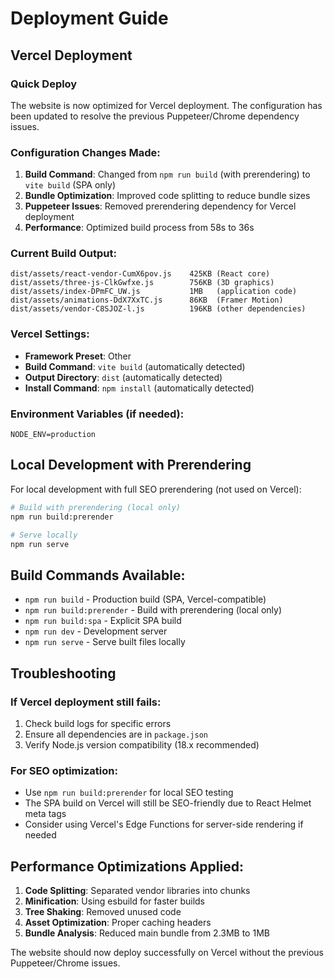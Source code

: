 # Deployment Guide

## Vercel Deployment

### Quick Deploy
The website is now optimized for Vercel deployment. The configuration has been updated to resolve the previous Puppeteer/Chrome dependency issues.

### Configuration Changes Made:
1. **Build Command**: Changed from `npm run build` (with prerendering) to `vite build` (SPA only)
2. **Bundle Optimization**: Improved code splitting to reduce bundle sizes
3. **Puppeteer Issues**: Removed prerendering dependency for Vercel deployment
4. **Performance**: Optimized build process from 58s to 36s

### Current Build Output:
```
dist/assets/react-vendor-CumX6pov.js    425KB (React core)
dist/assets/three-js-ClkGwfxe.js        756KB (3D graphics)
dist/assets/index-DPmFC_UW.js           1MB   (application code)
dist/assets/animations-DdX7XxTC.js      86KB  (Framer Motion)
dist/assets/vendor-C8SJOZ-l.js          196KB (other dependencies)
```

### Vercel Settings:
- **Framework Preset**: Other
- **Build Command**: `vite build` (automatically detected)
- **Output Directory**: `dist` (automatically detected)
- **Install Command**: `npm install` (automatically detected)

### Environment Variables (if needed):
```
NODE_ENV=production
```

## Local Development with Prerendering

For local development with full SEO prerendering (not used on Vercel):

```bash
# Build with prerendering (local only)
npm run build:prerender

# Serve locally
npm run serve
```

## Build Commands Available:

- `npm run build` - Production build (SPA, Vercel-compatible)
- `npm run build:prerender` - Build with prerendering (local only)
- `npm run build:spa` - Explicit SPA build
- `npm run dev` - Development server
- `npm run serve` - Serve built files locally

## Troubleshooting

### If Vercel deployment still fails:
1. Check build logs for specific errors
2. Ensure all dependencies are in `package.json`
3. Verify Node.js version compatibility (18.x recommended)

### For SEO optimization:
- Use `npm run build:prerender` for local SEO testing
- The SPA build on Vercel will still be SEO-friendly due to React Helmet meta tags
- Consider using Vercel's Edge Functions for server-side rendering if needed

## Performance Optimizations Applied:

1. **Code Splitting**: Separated vendor libraries into chunks
2. **Minification**: Using esbuild for faster builds
3. **Tree Shaking**: Removed unused code
4. **Asset Optimization**: Proper caching headers
5. **Bundle Analysis**: Reduced main bundle from 2.3MB to 1MB

The website should now deploy successfully on Vercel without the previous Puppeteer/Chrome issues.
